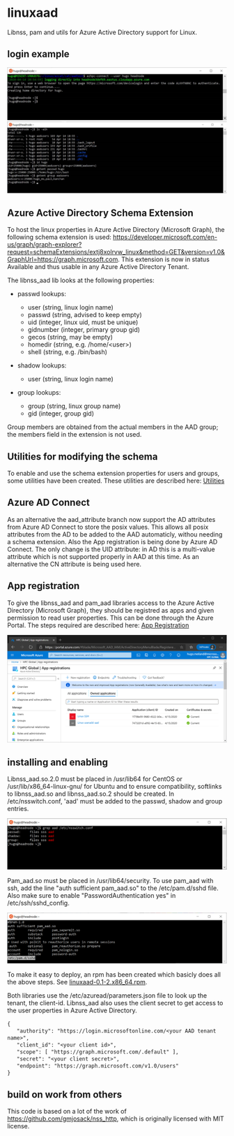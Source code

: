 # linuxaad
Libnss, pam and utils for Azure Active Directory support for Linux.


## login example

![login with ssh and device code](screenshots/login.png)
![showing ls, id and getent](screenshots/ls-id-getent.png)

## Azure Active Directory Schema Extension

To host the linux properties in Azure Active Directory (Microsoft Graph), the following schema extension is used:
https://developer.microsoft.com/en-us/graph/graph-explorer?request=schemaExtensions/extj8xolrvw_linux&method=GET&version=v1.0&GraphUrl=https://graph.microsoft.com.
This extension is now in status Available and thus usable in any Azure Active Directory Tenant.


The libnss_aad lib looks at the following properties:
  * passwd lookups: 
    * user (string, linux login name)
    * passwd (string, advised to keep empty)
    * uid (integer, linux uid, must be unique)
    * gidnumber (integer, primary group gid)
    * gecos (string, may be empty)
    * homedir (string, e.g. /home/\<user\>)
    * shell (string, e.g. /bin/bash)

  * shadow lookups:
    * user (string, linux login name)

  * group lookups:
    * group (string, linux group name)
    * gid (integer, group gid)

Group members are obtained from the actual members in the AAD group; the members field in the extension is not used.

## Utilities for modifying the schema

To enable and use the schema extension properties for users and groups, some utilities have been created. These utilities are described here: [Utilities](utilities.md)

## Azure AD Connect

As an alternative the aad_attribute branch now support the AD attributes from Azure AD Connect to store the posix values. This allows all posix attributes from the AD to be added to the AAD automaticly, withou needing a schema extension. Also the App registration is being done by Azure AD Connect. The only change is the UID attribute: in AD this is a multi-value attribute which is not supported properly in AAD at this time. As an alternative the CN attribute is being used here.
   
## App registration

To give the libnss_aad and pam_aad libraries access to the Azure Active Directory (Microsoft Graph), they should be registred as apps and given permission to read user properties. 
This can be done through the Azure Portal. The steps required are described here: [App Registration](app-registration.md)

![apps](screenshots/registered-apps.png)

## installing and enabling

Libnss_aad.so.2.0 must be placed in /usr/lib64 for CentOS or /usr/lib/x86_64-linux-gnu/ for Ubuntu and to ensure compatibility, softlinks to libnss_aad.so and libnss_aad.so.2 should be created.
In /etc/nsswitch.conf, 'aad' must be added to the passwd, shadow and group entries.

![nssswitch.conf](screenshots/nsswitch-conf.png)

Pam_aad.so must be placed in /usr/lib64/security. To use pam_aad with ssh, add the line "auth sufficient pam_aad.so" to the /etc/pam.d/sshd file. 
Also make sure to enable "PasswordAuthentication yes" in /etc/ssh/sshd_config.

![sshd](screenshots/pam-d-sshd.png)

To make it easy to deploy, an rpm has been created which basicly does all the above steps. See [linuxaad-0.1-2.x86_64.rpm](https://github.com/hmeiland/linuxaad/releases/download/v0.1/linuxaad-0.1-2.x86_64.rpm).

Both libraries use the /etc/azuread/parameters.json file to look up the tenant, the client-id. Libnss_aad also uses the client secret to get access to the user properties in Azure Active Directory.

    {
       "authority": "https://login.microsoftonline.com/<your AAD tenant name>",
       "client_id": "<your client id>",
       "scope": [ "https://graph.microsoft.com/.default" ],
       "secret": "<your client secret>",
       "endpoint": "https://graph.microsoft.com/v1.0/users"
    }


## build on work from others
This code is based on a lot of the work of https://github.com/gmjosack/nss_http, which is originally licensed with MIT license.
